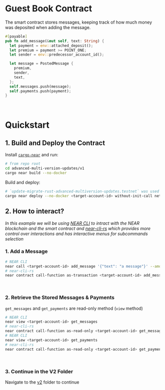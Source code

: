 # Guest Book Contract

The smart contract stores messages, keeping track of how much money was deposited when adding the message.

```rust
#[payable]
pub fn add_message(&mut self, text: String) {
  let payment = env::attached_deposit();
  let premium = payment >= POINT_ONE;
  let sender = env::predecessor_account_id();

  let message = PostedMessage {
    premium,
    sender,
    text,
  };
  self.messages.push(message);
  self.payments.push(payment);
}
```

<br />

# Quickstart

## 1. Build and Deploy the Contract

Install [`cargo-near`](https://github.com/near/cargo-near) and run:

```bash
# from repo root
cd advanced-multi-version-updates/v1
cargo near build --no-docker
```

Build and deploy:

```bash
# `update-migrate-rust-advanced-multiversion-updates.testnet` was used as example of <target-account-id>
cargo near deploy --no-docker <target-account-id> without-init-call network-config testnet sign-with-keychain send
```

## 2. How to interact?

_In this example we will be using [NEAR CLI](https://github.com/near/near-cli)
to intract with the NEAR blockchain and the smart contract and [near-cli-rs](https://near.cli.rs)
which provides more control over interactions and has interactive menus for subcommands selection_

### 1. Add a Message

```bash
# NEAR CLI
near call <target-account-id> add_message '{"text": "a message"}' --amount 0.1 --accountId <account>
# near-cli-rs
near contract call-function as-transaction <target-account-id> add_message json-args '{"text": "a message"}' prepaid-gas '100.0 Tgas' attached-deposit '0.1 NEAR' sign-as <account> network-config testnet sign-with-keychain send
```

<br />

### 2. Retrieve the Stored Messages & Payments

`get_messages` and `get_payments` are read-only method (`view` method)

```bash
# NEAR CLI
near view <target-account-id> get_messages
# near-cli-rs
near contract call-function as-read-only <target-account-id> get_messages json-args {} network-config testnet now
# NEAR CLI
near view <target-account-id> get_payments
# near-cli-rs
near contract call-function as-read-only <target-account-id> get_payments json-args {} network-config testnet now
```

<br />

### 3. Continue in the V2 Folder

Navigate to the [v2](../v2/) folder to continue
